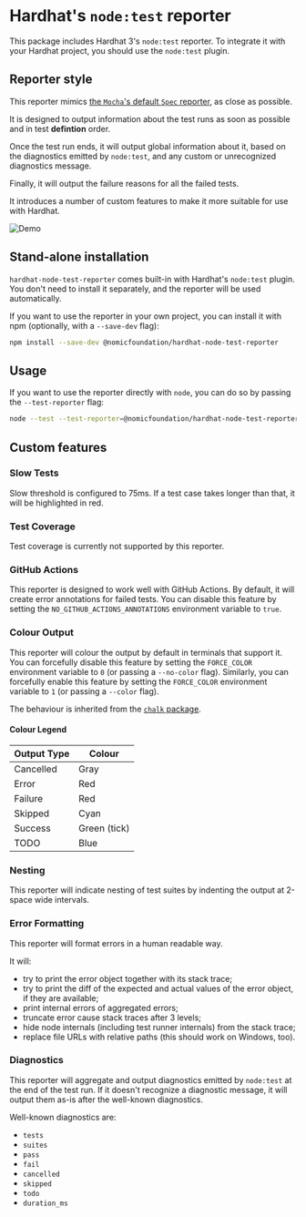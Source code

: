 # Hardhat's `node:test` reporter

This package includes Hardhat 3's `node:test` reporter. To integrate it with your Hardhat project, you should use the `node:test` plugin.

## Reporter style

This reporter mimics [the `Mocha`'s default `Spec` reporter](https://mochajs.org/#spec), as close as possible.

It is designed to output information about the test runs as soon as possible and in test **defintion** order.

Once the test run ends, it will output global information about it, based on the diagnostics emitted by `node:test`, and any custom or unrecognized diagnostics message.

Finally, it will output the failure reasons for all the failed tests.

It introduces a number of custom features to make it more suitable for use with Hardhat.

![Demo](./demo.gif)

## Stand-alone installation

`hardhat-node-test-reporter` comes built-in with Hardhat's `node:test` plugin. You don't need to install it separately, and the reporter will be used automatically.

If you want to use the reporter in your own project, you can install it with npm (optionally, with a `--save-dev` flag):

```bash
npm install --save-dev @nomicfoundation/hardhat-node-test-reporter
```

## Usage

If you want to use the reporter directly with `node`, you can do so by passing the `--test-reporter` flag:

```bash
node --test --test-reporter=@nomicfoundation/hardhat-node-test-reporter
```

## Custom features

### Slow Tests

Slow threshold is configured to 75ms. If a test case takes longer than that, it will be highlighted in red.

### Test Coverage

Test coverage is currently not supported by this reporter.

### GitHub Actions

This reporter is designed to work well with GitHub Actions. By default, it will create error annotations for failed tests. You can disable this feature by setting the `NO_GITHUB_ACTIONS_ANNOTATIONS` environment variable to `true`.

### Colour Output

This reporter will colour the output by default in terminals that support it. You can forcefully disable this feature by setting the `FORCE_COLOR` environment variable to `0` (or passing a `--no-color` flag). Similarly, you can forcefully enable this feature by setting the `FORCE_COLOR` environment variable to `1` (or passing a `--color` flag).

The behaviour is inherited from the [`chalk` package](https://github.com/chalk/chalk?tab=readme-ov-file#supportscolor).

#### Colour Legend

| Output Type | Colour       |
| ----------- | ------------ |
| Cancelled   | Gray         |
| Error       | Red          |
| Failure     | Red          |
| Skipped     | Cyan         |
| Success     | Green (tick) |
| TODO        | Blue         |

### Nesting

This reporter will indicate nesting of test suites by indenting the output at 2-space wide intervals.

### Error Formatting

This reporter will format errors in a human readable way.

It will:

- try to print the error object together with its stack trace;
- try to print the diff of the expected and actual values of the error object, if they are available;
- print internal errors of aggregated errors;
- truncate error cause stack traces after 3 levels;
- hide node internals (including test runner internals) from the stack trace;
- replace file URLs with relative paths (this should work on Windows, too).

### Diagnostics

This reporter will aggregate and output diagnostics emitted by `node:test` at the end of the test run. If it doesn't recognize a diagnostic message, it will output them as-is after the well-known diagnostics.

Well-known diagnostics are:

- `tests`
- `suites`
- `pass`
- `fail`
- `cancelled`
- `skipped`
- `todo`
- `duration_ms`
